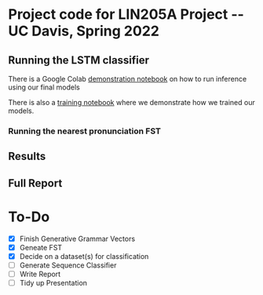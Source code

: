 # Project code for LIN205A Project -- UC Davis, Spring 2022

## Running the LSTM classifier
There is a Google Colab [demonstration notebook](https://colab.research.google.com/drive/1RM6Y7uKIeVWdsWw0gJSILo-97LD-otgS?usp=sharing) on how to run inference using our final models

There is also a [training notebook](https://colab.research.google.com/drive/1QNJtLb5mmAX36C4MUMdfxM2krjMI1bc5?usp=sharing) where we demonstrate how we trained our models. 

### Running the nearest pronunciation FST

## Results

## Full Report

# To-Do
- [x] Finish Generative Grammar Vectors
- [x] Geneate FST
- [x] Decide on a dataset(s) for classification
- [ ] Generate Sequence Classifier
- [ ] Write Report
- [ ] Tidy up Presentation
